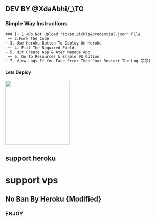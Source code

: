   ## DEV BY @XdaAbhi/_\TG

  ### Simple Way Instructions
    ### [~ 1.<Do Not Upload "token.pickle&credential.json" File
     ~~ 2.Fork The Code
    ~ 3. Use Heroku Button To Deploy On Heroku
     ~~ 4. Fill The Required Field
    ~ 5. Hit Create App & Ater Manage App 
     ~~ 6. Go To Resources & Enable 0$ Option 
    ~ 7. View Logs If You Face Error Than Juat Restart The Log 😇😇]
  #### Lets Deploy 

  <p><a href="https://heroku.com/deploy?template=https://github.com/abhiseksh/tgtlg"> <img src="https://img.shields.io/badge/Deploy%20To%20Heroku-blueviolet?style=for-the-badge&logo=heroku" width="200""/></a></p>
 
## support heroku
# support vps
## No Ban By Heroku  {Modified}
 ###               ENJOY
